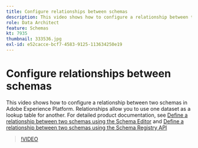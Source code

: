 ```yaml
---
title: Configure relationships between schemas
description: This video shows how to configure a relationship between two schemas in Adobe Experience Platform. Relationships allow you to use one dataset as a lookup table for another.
role: Data Architect
feature: Schemas
kt: 7935
thumbnail: 333536.jpg
exl-id: e52cacce-bcf7-4583-9125-113634250e19
---
```

# Configure relationships between schemas

This video shows how to configure a relationship between two schemas in Adobe Experience Platform. Relationships allow you to use one dataset as a lookup table for another. For detailed product documentation, see [Define a relationship between two schemas using the Schema Editor](https://experienceleague.adobe.com/docs/experience-platform/xdm/tutorials/relationship-ui.html) and [Define a relationship between two schemas using the Schema Registry API](https://experienceleague.adobe.com/docs/experience-platform/xdm/tutorials/relationship-api.html)

>[!VIDEO](https://video.tv.adobe.com/v/333536?quality=12&learn=on)

